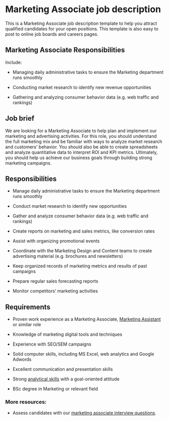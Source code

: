 # Marketing Associate job description
This is a Marketing Associate job description template to help you attract qualified candidates for your open positions. This template is also easy to post to online job boards and careers pages.


## Marketing Associate Responsibilities

Include:

* Managing daily administrative tasks to ensure the Marketing department runs smoothly

* Conducting market research to identify new revenue opportunities

* Gathering and analyzing consumer behavior data (e.g. web traffic and rankings)


## Job brief

We are looking for a Marketing Associate to help plan and implement our marketing and advertising activities.
For this role, you should understand the full marketing mix and be familiar with ways to analyze market research and customers’ behavior. You should also be able to create spreadsheets and analyze quantitative data to interpret ROI and KPI metrics.
Ultimately, you should help us achieve our business goals through building strong marketing campaigns.


## Responsibilities

* Manage daily administrative tasks to ensure the Marketing department runs smoothly

* Conduct market research to identify new opportunities

* Gather and analyze consumer behavior data (e.g. web traffic and rankings)

* Create reports on marketing and sales metrics, like conversion rates

* Assist with organizing promotional events

* Coordinate with the Marketing Design and Content teams to create advertising material (e.g. brochures and newsletters)

* Keep organized records of marketing metrics and results of past campaigns

* Prepare regular sales forecasting reports

* Monitor competitors’ marketing activities


## Requirements

* Proven work experience as a Marketing Associate, <a href="https://resources.workable.com/marketing-assistant-job-description" target="_blank" rel="noopener noreferrer">Marketing Assistant</a> or similar role

* Knowledge of marketing digital tools and techniques

* Experience with SEO/SEM campaigns

* Solid computer skills, including MS Excel, web analytics and Google Adwords

* Excellent communication and presentation skills

* Strong <a href="https://resources.workable.com/analytical-skills-interview-questions">analytical skills</a> with a goal-oriented attitude

* BSc degree in Marketing or relevant field

### More resources:
* Assess candidates with our <a href="https://resources.workable.com/marketing-associate-interview-questions">marketing associate interview questions</a>.
